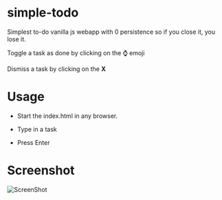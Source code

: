 # simple-todo

Simplest to-do vanilla js webapp with 0 persistence so if you close it, you lose it.

Toggle a task as done by clicking on the ⌚️ emoji

Dismiss a task by clicking on the **X**

# Usage

- Start the index.html in any browser.

- Type in a task

- Press Enter

# Screenshot

![ScreenShot](https://user-images.githubusercontent.com/73606252/168486176-719ede95-5d6e-4d69-a12a-c89458b456af.png)
